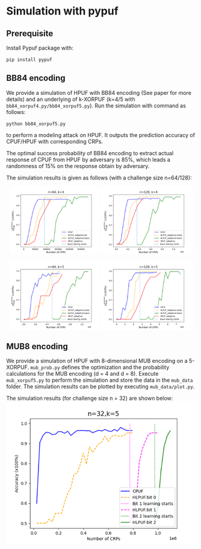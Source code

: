 # Simulation with pypuf

## Prerequisite
Install Pypuf package with:

```
pip install pypuf
```

## BB84 encoding
We provide a simulation of HPUF with BB84 encoding (See paper for more details) and an underlying of k-XORPUF (k=4/5 with ```bb84_xorpuf4.py/bb84_xorpuf5.py```). Run the simulation with command as follows:
```
python bb84_xorpuf5.py
```
to perform a modeling attack on HPUF. It outputs the prediction accuracy of CPUF/HPUF with corresponding CRPs. 

The optimal success probability of BB84 encoding to extract actual response of CPUF from HPUF by adversary is 85%, which leads a randomness of 15% on the response obtain by adversary.  

The simulation results is given as follows (with a challenge size n=64/128):
<p align="middle">
  <img src="./bb84_data/xorpuf4/bb84_k4_64_new.png" width="48%" />
  <img src="./bb84_data/xorpuf4/bb84_k4_128_new.png" width="48%" /> 
</p>

<p align="middle">
  <img src="./bb84_data/xorpuf5/bb84_k5_64_new.png" width="48%" />
  <img src="./bb84_data/xorpuf5/bb84_k5_128_new.png" width="48%" /> 
</p>

## MUB8 encoding
We provide a simulation of HPUF with 8-dimensional MUB encoding on a 5-XORPUF. ```mub_prob.py``` defines the optimization and the probability calculations for the MUB encoding (d = 4 and d = 8). Execute ```mub_xorpuf5.py``` to perform the simulation and store the data in the ```mub_data``` folder. The simulation results can be plotted by executing ```mub_data/plot.py```. 

The simulation results (for challenge size n = 32) are shown below:
<img alt="alt_text" width="2000px" src="./mub_data/d = 8/xorpuf_LR_MUB8full_60reps.png" />
